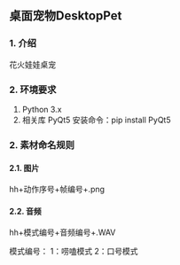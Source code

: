 ## 桌面宠物DesktopPet


### 1. 介绍

花火娃娃桌宠

### 2. 环境要求

1. Python 3.x
2. 相关库
PyQt5
安装命令：pip install PyQt5

### 2. 素材命名规则

#### 2.1. 图片

hh+动作序号+帧编号+.png

#### 2.2. 音频

hh+模式编号+音频编号+.WAV

模式编号：
1：唠嗑模式
2：口号模式